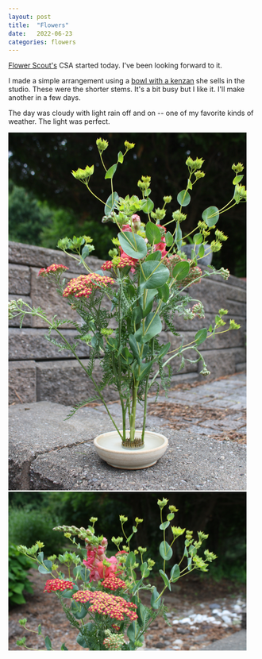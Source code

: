 ```yaml
---
layout: post
title:  "Flowers"
date:   2022-06-23
categories: flowers
---
```


[Flower Scout's](http://www.flower-scout.com/) CSA started today. I've been looking forward to it.

I made a simple arrangement using a [bowl with a kenzan](2022-02-13-flower-scout.md) she sells in the studio. These were the shorter stems. It's a bit busy but I like it. I'll make another in a few days.

The day was cloudy with light rain off and on -- one of my favorite kinds of weather. The light was perfect.

<img src="/img/2022-06-23-flowers-1.jpg" alt="Flower arrangement" style="max-width: 50vw;"/>

<img src="/img/2022-06-23-flowers-2.jpg" alt="Flower arrangement" style="max-width: 50vw;"/>
